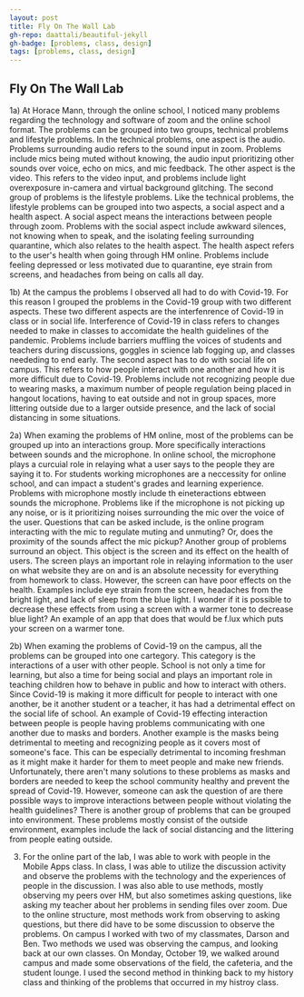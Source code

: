 ```yaml
---
layout: post
title: Fly On The Wall Lab
gh-repo: daattali/beautiful-jekyll
gh-badge: [problems, class, design]
tags: [problems, class, design]
---
```

## Fly On The Wall Lab

1a)  At Horace Mann, through the online school, I noticed many problems regarding the technology and software of zoom and the online school format. The problems can be grouped into two groups, technical problems and lifestyle problems. In the technical problems, one aspect is the audio. Problems surrounding audio refers to the sound input in zoom. Problems include mics being muted without knowing, the audio input prioritizing other sounds over voice, echo on mics, and mic feedback. The other aspect is the video. This refers to the video input, and problems include light overexposure in-camera and virtual background glitching. The second group of problems is the lifestyle problems. Like the technical problems, the lifestyle problems can be grouped into two aspects, a social aspect and a health aspect. A social aspect means the interactions between people through zoom. Problems with the social aspect include awkward silences, not knowing when to speak, and the isolating feeling surrounding quarantine, which also relates to the health aspect. The health aspect refers to the user's health when going through HM online. Problems include feeling depressed or less motivated due to quarantine, eye strain from screens, and headaches from being on calls all day.
    
1b)  At the campus the problems I observed all had to do with Covid-19. For this reason I grouped the problems in the Covid-19 group with two different aspects. These two different aspects are the interfenrence of Covid-19 in class or in social life. Interference of Covid-19 in class refers to changes needed to make in classes to accomidate the health guidelines of the pandemic. Problems include barriers muffling the voices of students and teachers during discussions, goggles in science lab fogging up, and classes neededing to end early. The second aspect has to do with social life on campus. This refers to how people interact with one another and how it is more difficult due to Covid-19. Problems include not recognizing people due to wearing masks, a maximum number of people regulation being placed in hangout locations, having to eat outside and not in group spaces, more littering outside due to a larger outside presence, and the lack of social distancing in some situations.

2a)  When examing the problems of HM online, most of the problems can be grouped up into an interactions group. More specifically interactions between sounds and the microphone. In online school, the microphone plays a curcuial role in relaying what a user says to the people they are saying it to. For students working microphones are a neccessity for online school, and can impact a student's grades and learning experience. Problems with microphone mostly include th eineteractions ebtween sounds the microphone. Problems like if the microphone is not picking up any noise, or is it prioritizing noises surrounding the mic over the voice of the user. Questions that can be asked include, is the online program interacting with the mic to regulate muting and unmuting? Or, does the proximity of the sounds affect the mic pickup? Another group of problems surround an object. This object is the screen and its effect on the health of users. The screen plays an important role in relaying information to the user on what website they are on and is an absolute necessity for everything from homework to class. However, the screen can have poor effects on the health. Examples include eye strain from the screen, headaches from the bright light, and lack of sleep from the blue light. I wonder if it is possible to decrease these effects from using a screen with a warmer tone to decrease blue light? An example of an app that does that would be f.lux which puts your screen on a warmer tone.

2b)  When examing the problems of Covid-19 on the campus, all the problems can be grouped into one cartegory. This category is the interactions of a user with other people. School is not only a time for learning, but also a time for being social and plays an important role in teaching children how to behave in public and how to interact with others. Since Covid-19 is making it more difficult for people to interact with one another, be it another student or a teacher, it has had a detrimental effect on the social life of school. An example of Covid-19 effecting interaction between people is people having problems communicating with one another due to masks and borders. Another example is the masks being detrimental to meeting and recognizing people as it covers most of someone's face. This can be especially detrimental to incoming freshman as it might make it harder for them to meet people and make new friends. Unfortunately, there aren't many solutions to these problems as masks and borders are needed to keep the school community healthy and prevent the spread of Covid-19. However, someone can ask the question of are there possible ways to improve interactions between people without violating the health guidelines? There is another group of problems that can be grouped into environment. These problems mostly consist of the outside environment, examples include the lack of social distancing and the littering from people eating outside.

3. For the online part of the lab, I was able to work with people in the Mobile Apps class. In class, I was able to utilize the discussion activity and observe the problems with the technology and the experiences of people in the discussion. I was also able to use methods, mostly observing my peers over HM, but also sometimes asking questions, like asking my teacher about her problems in sending files over zoom. Due to the online structure, most methods work from observing to asking questions, but there did have to be some discussion to observe the problems. On campus I worked with two of my classmates, Darson and Ben. Two methods we used was observing the campus, and looking back at our own classes. On Monday, October 19, we walked around campus and made some observations of the field, the cafeteria, and the student lounge. I used the second method in thinking back to my history class and thinking of the problems that occurred in my histroy class.
